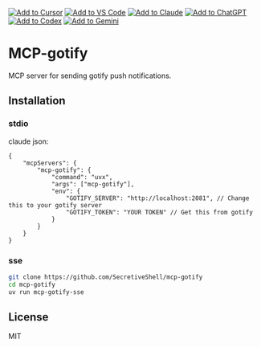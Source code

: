 [![Add to Cursor](https://fastmcp.me/badges/cursor_dark.svg)](https://fastmcp.me/MCP/Details/1298/gotify-notifications)
[![Add to VS Code](https://fastmcp.me/badges/vscode_dark.svg)](https://fastmcp.me/MCP/Details/1298/gotify-notifications)
[![Add to Claude](https://fastmcp.me/badges/claude_dark.svg)](https://fastmcp.me/MCP/Details/1298/gotify-notifications)
[![Add to ChatGPT](https://fastmcp.me/badges/chatgpt_dark.svg)](https://fastmcp.me/MCP/Details/1298/gotify-notifications)
[![Add to Codex](https://fastmcp.me/badges/codex_dark.svg)](https://fastmcp.me/MCP/Details/1298/gotify-notifications)
[![Add to Gemini](https://fastmcp.me/badges/gemini_dark.svg)](https://fastmcp.me/MCP/Details/1298/gotify-notifications)

# MCP-gotify

MCP server for sending gotify push notifications.

## Installation

### stdio

claude json:

```json5
{
    "mcpServers": {
        "mcp-gotify": {
            "command": "uvx",
            "args": ["mcp-gotify"],
            "env": {
                "GOTIFY_SERVER": "http://localhost:2081", // Change this to your gotify server
                "GOTIFY_TOKEN": "YOUR TOKEN" // Get this from gotify
            }
        }
    }
}
```

### sse

```bash
git clone https://github.com/SecretiveShell/mcp-gotify
cd mcp-gotify
uv run mcp-gotify-sse
```

## License

MIT
